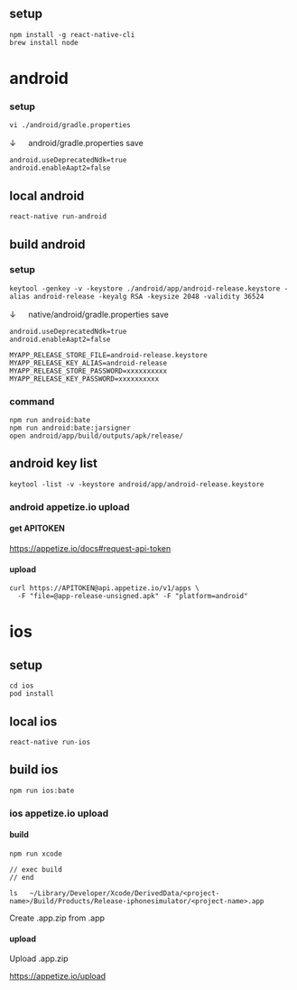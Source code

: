 ## setup

```
npm install -g react-native-cli
brew install node
```

# android

### setup

```
vi ./android/gradle.properties
```

↓ 　 android/gradle.properties save

```
android.useDeprecatedNdk=true
android.enableAapt2=false
```

## local android

```
react-native run-android
```

## build android

### setup

```
keytool -genkey -v -keystore ./android/app/android-release.keystore -alias android-release -keyalg RSA -keysize 2048 -validity 36524
```

↓ 　 native/android/gradle.properties save

```
android.useDeprecatedNdk=true
android.enableAapt2=false

MYAPP_RELEASE_STORE_FILE=android-release.keystore
MYAPP_RELEASE_KEY_ALIAS=android-release
MYAPP_RELEASE_STORE_PASSWORD=xxxxxxxxxx
MYAPP_RELEASE_KEY_PASSWORD=xxxxxxxxxx
```

### command

```
npm run android:bate
npm run android:bate:jarsigner
open android/app/build/outputs/apk/release/
```

## android key list

```
keytool -list -v -keystore android/app/android-release.keystore
```

### android appetize.io upload

#### get APITOKEN

https://appetize.io/docs#request-api-token

#### upload

```
curl https://APITOKEN@api.appetize.io/v1/apps \
  -F "file=@app-release-unsigned.apk" -F "platform=android"
```

# ios

## setup

```
cd ios
pod install
```

## local ios

```
react-native run-ios
```

## build ios

```
npm run ios:bate
```

### ios appetize.io upload

#### build

```
npm run xcode

// exec build
// end

ls   ~/Library/Developer/Xcode/DerivedData/<project-name>/Build/Products/Release-iphonesimulator/<project-name>.app
```

Create <project-name>.app.zip from <project-name>.app

#### upload

Upload <project-name>.app.zip

https://appetize.io/upload
